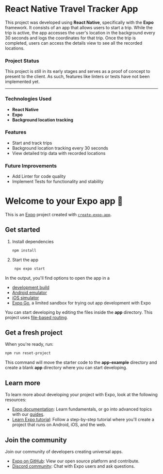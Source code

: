 # React Native Travel Tracker App

This project was developed using **React Native**, specifically with the **Expo** framework. It consists of an app that allows users to start a trip. While the trip is active, the app accesses the user's location in the background every 30 seconds and logs the coordinates for that trip. Once the trip is completed, users can access the details view to see all the recorded locations.

### Project Status
This project is still in its early stages and serves as a proof of concept to present to the client. As such, features like linters or tests have not been implemented yet.

---

### Technologies Used
- **React Native**
- **Expo**
- **Background location tracking**

### Features
- Start and track trips
- Background location tracking every 30 seconds
- View detailed trip data with recorded locations

### Future Improvements
- Add Linter for code quality
- Implement Tests for functionality and stability


# Welcome to your Expo app 👋

This is an [Expo](https://expo.dev) project created with [`create-expo-app`](https://www.npmjs.com/package/create-expo-app).

## Get started

1. Install dependencies

   ```bash
   npm install
   ```

2. Start the app

   ```bash
    npx expo start
   ```

In the output, you'll find options to open the app in a

- [development build](https://docs.expo.dev/develop/development-builds/introduction/)
- [Android emulator](https://docs.expo.dev/workflow/android-studio-emulator/)
- [iOS simulator](https://docs.expo.dev/workflow/ios-simulator/)
- [Expo Go](https://expo.dev/go), a limited sandbox for trying out app development with Expo

You can start developing by editing the files inside the **app** directory. This project uses [file-based routing](https://docs.expo.dev/router/introduction).

## Get a fresh project

When you're ready, run:

```bash
npm run reset-project
```

This command will move the starter code to the **app-example** directory and create a blank **app** directory where you can start developing.

## Learn more

To learn more about developing your project with Expo, look at the following resources:

- [Expo documentation](https://docs.expo.dev/): Learn fundamentals, or go into advanced topics with our [guides](https://docs.expo.dev/guides).
- [Learn Expo tutorial](https://docs.expo.dev/tutorial/introduction/): Follow a step-by-step tutorial where you'll create a project that runs on Android, iOS, and the web.

## Join the community

Join our community of developers creating universal apps.

- [Expo on GitHub](https://github.com/expo/expo): View our open source platform and contribute.
- [Discord community](https://chat.expo.dev): Chat with Expo users and ask questions.
